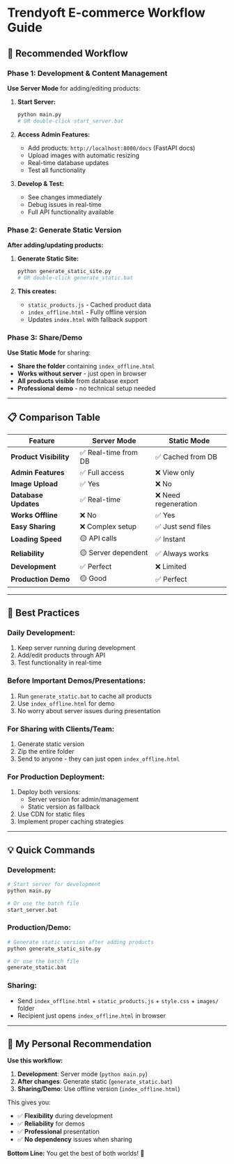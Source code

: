 # Trendyoft E-commerce Workflow Guide

## 🎯 Recommended Workflow

### **Phase 1: Development & Content Management**
**Use Server Mode** for adding/editing products:

1. **Start Server:**
   ```bash
   python main.py
   # OR double-click start_server.bat
   ```

2. **Access Admin Features:**
   - Add products: `http://localhost:8000/docs` (FastAPI docs)
   - Upload images with automatic resizing
   - Real-time database updates
   - Test all functionality

3. **Develop & Test:**
   - See changes immediately
   - Debug issues in real-time
   - Full API functionality available

### **Phase 2: Generate Static Version**
**After adding/updating products:**

1. **Generate Static Site:**
   ```bash
   python generate_static_site.py
   # OR double-click generate_static.bat
   ```

2. **This creates:**
   - `static_products.js` - Cached product data
   - `index_offline.html` - Fully offline version
   - Updates `index.html` with fallback support

### **Phase 3: Share/Demo**
**Use Static Mode** for sharing:

- **Share the folder** containing `index_offline.html`
- **Works without server** - just open in browser
- **All products visible** from database export
- **Professional demo** - no technical setup needed

---

## 📋 Comparison Table

| Feature | Server Mode | Static Mode |
|---------|-------------|-------------|
| **Product Visibility** | ✅ Real-time from DB | ✅ Cached from DB |
| **Admin Features** | ✅ Full access | ❌ View only |
| **Image Upload** | ✅ Yes | ❌ No |
| **Database Updates** | ✅ Real-time | ❌ Need regeneration |
| **Works Offline** | ❌ No | ✅ Yes |
| **Easy Sharing** | ❌ Complex setup | ✅ Just send files |
| **Loading Speed** | 🟡 API calls | ✅ Instant |
| **Reliability** | 🟡 Server dependent | ✅ Always works |
| **Development** | ✅ Perfect | ❌ Limited |
| **Production Demo** | 🟡 Good | ✅ Perfect |

---

## 🚀 Best Practices

### **Daily Development:**
1. Keep server running during development
2. Add/edit products through API
3. Test functionality in real-time

### **Before Important Demos/Presentations:**
1. Run `generate_static.bat` to cache all products
2. Use `index_offline.html` for demo
3. No worry about server issues during presentation

### **For Sharing with Clients/Team:**
1. Generate static version
2. Zip the entire folder
3. Send to anyone - they can just open `index_offline.html`

### **For Production Deployment:**
1. Deploy both versions:
   - Server version for admin/management
   - Static version as fallback
2. Use CDN for static files
3. Implement proper caching strategies

---

## 💡 Quick Commands

### Development:
```bash
# Start server for development
python main.py

# Or use the batch file
start_server.bat
```

### Production/Demo:
```bash
# Generate static version after adding products
python generate_static_site.py

# Or use the batch file
generate_static.bat
```

### Sharing:
- Send `index_offline.html` + `static_products.js` + `style.css` + `images/` folder
- Recipient just opens `index_offline.html` in browser

---

## 🎯 My Personal Recommendation

**Use this workflow:**

1. **Development**: Server mode (`python main.py`)
2. **After changes**: Generate static (`generate_static.bat`)
3. **Sharing/Demo**: Use offline version (`index_offline.html`)

This gives you:
- ✅ **Flexibility** during development
- ✅ **Reliability** for demos
- ✅ **Professional** presentation
- ✅ **No dependency** issues when sharing

**Bottom Line:** You get the best of both worlds! 🎉
